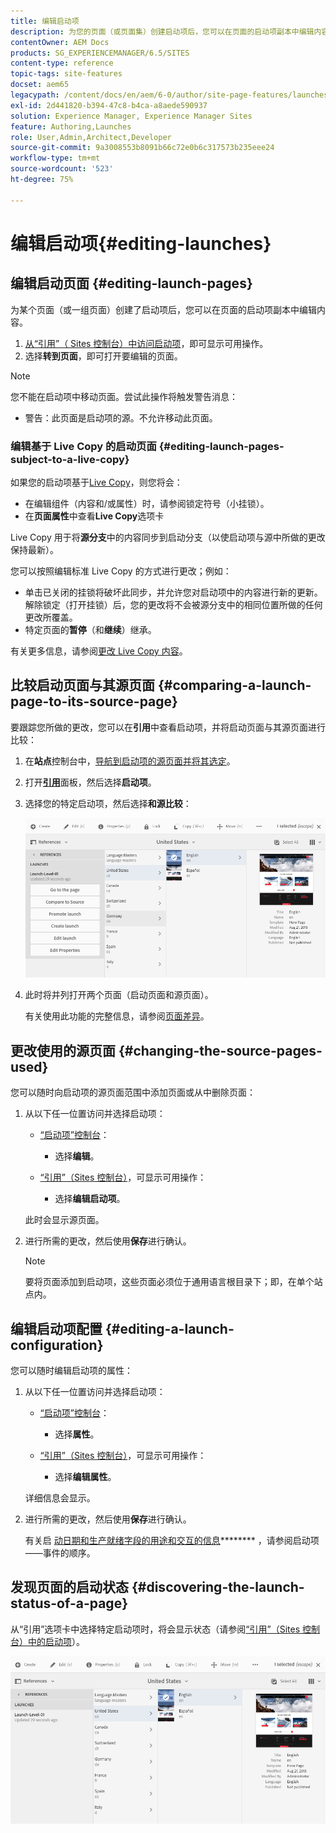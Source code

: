 ```yaml
---
title: 编辑启动项
description: 为您的页面（或页面集）创建启动项后，您可以在页面的启动项副本中编辑内容。
contentOwner: AEM Docs
products: SG_EXPERIENCEMANAGER/6.5/SITES
content-type: reference
topic-tags: site-features
docset: aem65
legacypath: /content/docs/en/aem/6-0/author/site-page-features/launches
exl-id: 2d441820-b394-47c8-b4ca-a8aede590937
solution: Experience Manager, Experience Manager Sites
feature: Authoring,Launches
role: User,Admin,Architect,Developer
source-git-commit: 9a3008553b8091b66c72e0b6c317573b235eee24
workflow-type: tm+mt
source-wordcount: '523'
ht-degree: 75%

---
```


# 编辑启动项{#editing-launches}

## 编辑启动页面 {#editing-launch-pages}

为某个页面（或一组页面）创建了启动项后，您可以在页面的启动项副本中编辑内容。

1. [从“引用”（ Sites 控制台）中访问启动项](/help/sites-authoring/launches.md#launches-in-references-sites-console)，即可显示可用操作。
1. 选择&#x200B;**转到页面**，即可打开要编辑的页面。

>[!NOTE]
>
>您不能在启动项中移动页面。尝试此操作将触发警告消息：
>
>* 警告：此页面是启动项的源。不允许移动此页面。

### 编辑基于 Live Copy 的启动页面 {#editing-launch-pages-subject-to-a-live-copy}

如果您的启动项基于[Live Copy](/help/sites-administering/msm.md)，则您将会：

* 在编辑组件（内容和/或属性）时，请参阅锁定符号（小挂锁）。
* 在&#x200B;**页面属性**&#x200B;中查看&#x200B;**Live Copy**&#x200B;选项卡

Live Copy 用于将&#x200B;**&#x200B;源分支&#x200B;**&#x200B;中的内容同步到启动分支（以使启动项与源中所做的更改保持最新）。

您可以按照编辑标准 Live Copy 的方式进行更改；例如：

* 单击已关闭的挂锁将破坏此同步，并允许您对启动项中的内容进行新的更新。 解除锁定（打开挂锁）后，您的更改将不会被源分支中的相同位置所做的任何更改所覆盖。
* 特定页面的&#x200B;**暂停**（和&#x200B;**继续**）继承。

有关更多信息，请参阅[更改 Live Copy 内容](/help/sites-administering/msm-livecopy.md#changing-live-copy-content)。

## 比较启动页面与其源页面 {#comparing-a-launch-page-to-its-source-page}

要跟踪您所做的更改，您可以在&#x200B;**引用**&#x200B;中查看启动项，并将启动页面与其源页面进行比较：

1. 在&#x200B;**站点**&#x200B;控制台中，[导航到启动项的源页面并将其选定](/help/sites-authoring/basic-handling.md#viewingandselectingyourresources)。
1. 打开&#x200B;**[引用](/help/sites-authoring/basic-handling.md#references)**&#x200B;面板，然后选择&#x200B;**启动项**。
1. 选择您的特定启动项，然后选择&#x200B;**和源比较**：

   ![screen-shot_2019-03-05at121952](assets/screen-shot_2019-03-05at121952.png)

1. 此时将并列打开两个页面（启动页面和源页面）。

   有关使用此功能的完整信息，请参阅[页面差异](/help/sites-authoring/page-diff.md)。

## 更改使用的源页面 {#changing-the-source-pages-used}

您可以随时向启动项的源页面范围中添加页面或从中删除页面：

1. 从以下任一位置访问并选择启动项：

   * [“启动项”控制台](/help/sites-authoring/launches.md#the-launches-console)：

      * 选择&#x200B;**编辑**。

   * [“引用”（Sites 控制台）](/help/sites-authoring/launches.md#launches-in-references-sites-console)，可显示可用操作：

      * 选择&#x200B;**编辑启动项**。

   此时会显示源页面。

1. 进行所需的更改，然后使用&#x200B;**保存**&#x200B;进行确认。

   >[!NOTE]
   >
   >要将页面添加到启动项，这些页面必须位于通用语言根目录下；即，在单个站点内。

## 编辑启动项配置 {#editing-a-launch-configuration}

您可以随时编辑启动项的属性：

1. 从以下任一位置访问并选择启动项：

   * [“启动项”控制台](/help/sites-authoring/launches.md#the-launches-console)：

      * 选择&#x200B;**属性**。

   * [“引用”（Sites 控制台）](/help/sites-authoring/launches.md#launches-in-references-sites-console)，可显示可用操作：

      * 选择&#x200B;**编辑属性**。

   详细信息会显示。

1. 进行所需的更改，然后使用&#x200B;**保存**&#x200B;进行确认。

   有关启 [动日期和生产就绪字段的用途和交互的信息](/help/sites-authoring/launches.md#launches-the-order-of-events)******** ，请参阅启动项——事件的顺序。

## 发现页面的启动状态 {#discovering-the-launch-status-of-a-page}

从“引用”选项卡中选择特定启动项时，将会显示状态（请参阅[“引用”（Sites 控制台）中的启动项](/help/sites-authoring/launches.md#launches-in-references-sites-console)）。

![screen-shot_2019-03-05at121901](assets/screen-shot_2019-03-05at121901.png)

